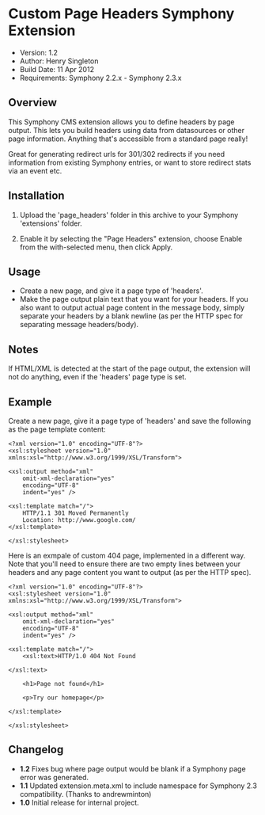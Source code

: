 # Custom Page Headers Symphony Extension

- Version: 1.2
- Author: Henry Singleton
- Build Date: 11 Apr 2012
- Requirements: Symphony 2.2.x - Symphony 2.3.x

## Overview

This Symphony CMS extension allows you to define headers by page output. This lets you build headers using data from datasources or other page information. Anything that's accessible from a standard page really!

Great for generating redirect urls for 301/302 redirects if you need information from existing Symphony entries, or want to store redirect stats via an event etc. 

## Installation

1. Upload the 'page_headers' folder in this archive to your Symphony 'extensions' folder.

2. Enable it by selecting the "Page Headers" extension, choose Enable from the with-selected menu, then click Apply.

## Usage

- Create a new page, and give it a page type of 'headers'.
- Make the page output plain text that you want for your headers. If you also want to output actual page content in the message body, simply separate your headers by a blank newline (as per the HTTP spec for separating message headers/body).

## Notes

If HTML/XML is detected at the start of the page output, the extension will not do anything, even if the 'headers' page type is set.

## Example

Create a new page, give it a page type of 'headers' and save the following as the page template content:

	<?xml version="1.0" encoding="UTF-8"?>
	<xsl:stylesheet version="1.0" xmlns:xsl="http://www.w3.org/1999/XSL/Transform">
	
	<xsl:output method="xml"
		omit-xml-declaration="yes"
		encoding="UTF-8"
		indent="yes" />
	
	<xsl:template match="/">
		HTTP/1.1 301 Moved Permanently
		Location: http://www.google.com/
	</xsl:template>
	
	</xsl:stylesheet>

Here is an exmpale of custom 404 page, implemented in a different way. Note that you'll need to ensure there are two empty lines
between your headers and any page content you want to output (as per the HTTP spec).

	<?xml version="1.0" encoding="UTF-8"?>
	<xsl:stylesheet version="1.0" xmlns:xsl="http://www.w3.org/1999/XSL/Transform">
	
	<xsl:output method="xml"
		omit-xml-declaration="yes"
		encoding="UTF-8"
		indent="yes" />
	
	<xsl:template match="/">
		<xsl:text>HTTP/1.0 404 Not Found
	
	</xsl:text>
	
		<h1>Page not found</h1>
	
		<p>Try our homepage</p>
	
	</xsl:template>
	
	</xsl:stylesheet>

## Changelog

- **1.2** Fixes bug where page output would be blank if a Symphony page error was generated.
- **1.1** Updated extension.meta.xml to include namespace for Symphony 2.3 compatibility. (Thanks to andrewminton)
- **1.0** Initial release for internal project.

